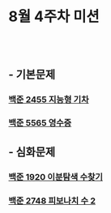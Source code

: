 # 8월 4주차 미션
##  <br><br> - 기본문제

### [백준 2455 지능형 기차](https://www.acmicpc.net/problem/2455)


### [백준 5565 영수증](https://www.acmicpc.net/problem/5565)
  

## - 심화문제

### [백준 1920 이분탐색 수찾기](https://www.acmicpc.net/problem/1920)
  

### [백준 2748 피보나치 수 2](https://www.acmicpc.net/problem/2748)
  


